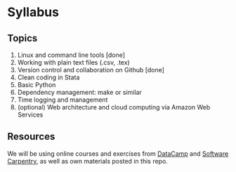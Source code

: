 # Syllabus
## Topics
1. Linux and command line tools [done]
2. Working with plain text files (.csv, .tex)
3. Version control and collaboration on Github [done]
4. Clean coding in Stata 
5. Basic Python
6. Dependency management: make or similar
7. Time logging and management
8. (optional) Web architecture and cloud computing via Amazon Web Services

## Resources
We will be using online courses and exercises from [DataCamp](https://www.datacamp.com/home) and [Software Carpentry](https://software-carpentry.org/lessons/), as well as own materials posted in this repo.
